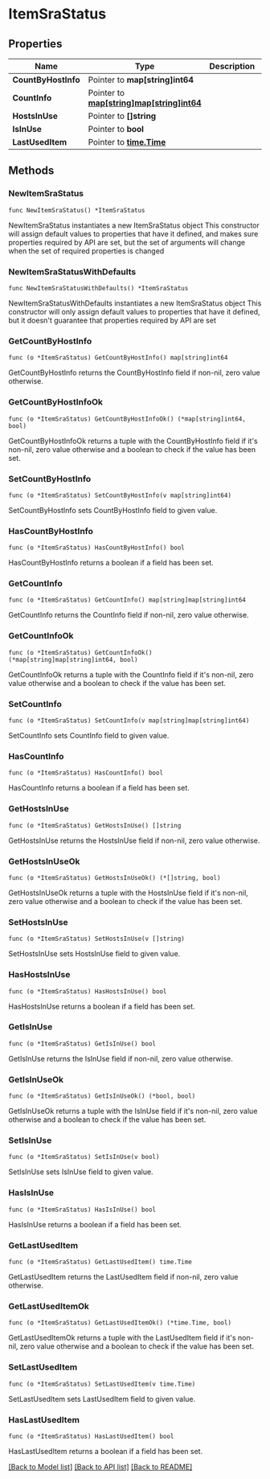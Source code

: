 # ItemSraStatus

## Properties

Name | Type | Description | Notes
------------ | ------------- | ------------- | -------------
**CountByHostInfo** | Pointer to **map[string]int64** |  | [optional] 
**CountInfo** | Pointer to [**map[string]map[string]int64**](map.md) |  | [optional] 
**HostsInUse** | Pointer to **[]string** |  | [optional] 
**IsInUse** | Pointer to **bool** |  | [optional] 
**LastUsedItem** | Pointer to [**time.Time**](time.Time.md) |  | [optional] 

## Methods

### NewItemSraStatus

`func NewItemSraStatus() *ItemSraStatus`

NewItemSraStatus instantiates a new ItemSraStatus object
This constructor will assign default values to properties that have it defined,
and makes sure properties required by API are set, but the set of arguments
will change when the set of required properties is changed

### NewItemSraStatusWithDefaults

`func NewItemSraStatusWithDefaults() *ItemSraStatus`

NewItemSraStatusWithDefaults instantiates a new ItemSraStatus object
This constructor will only assign default values to properties that have it defined,
but it doesn't guarantee that properties required by API are set

### GetCountByHostInfo

`func (o *ItemSraStatus) GetCountByHostInfo() map[string]int64`

GetCountByHostInfo returns the CountByHostInfo field if non-nil, zero value otherwise.

### GetCountByHostInfoOk

`func (o *ItemSraStatus) GetCountByHostInfoOk() (*map[string]int64, bool)`

GetCountByHostInfoOk returns a tuple with the CountByHostInfo field if it's non-nil, zero value otherwise
and a boolean to check if the value has been set.

### SetCountByHostInfo

`func (o *ItemSraStatus) SetCountByHostInfo(v map[string]int64)`

SetCountByHostInfo sets CountByHostInfo field to given value.

### HasCountByHostInfo

`func (o *ItemSraStatus) HasCountByHostInfo() bool`

HasCountByHostInfo returns a boolean if a field has been set.

### GetCountInfo

`func (o *ItemSraStatus) GetCountInfo() map[string]map[string]int64`

GetCountInfo returns the CountInfo field if non-nil, zero value otherwise.

### GetCountInfoOk

`func (o *ItemSraStatus) GetCountInfoOk() (*map[string]map[string]int64, bool)`

GetCountInfoOk returns a tuple with the CountInfo field if it's non-nil, zero value otherwise
and a boolean to check if the value has been set.

### SetCountInfo

`func (o *ItemSraStatus) SetCountInfo(v map[string]map[string]int64)`

SetCountInfo sets CountInfo field to given value.

### HasCountInfo

`func (o *ItemSraStatus) HasCountInfo() bool`

HasCountInfo returns a boolean if a field has been set.

### GetHostsInUse

`func (o *ItemSraStatus) GetHostsInUse() []string`

GetHostsInUse returns the HostsInUse field if non-nil, zero value otherwise.

### GetHostsInUseOk

`func (o *ItemSraStatus) GetHostsInUseOk() (*[]string, bool)`

GetHostsInUseOk returns a tuple with the HostsInUse field if it's non-nil, zero value otherwise
and a boolean to check if the value has been set.

### SetHostsInUse

`func (o *ItemSraStatus) SetHostsInUse(v []string)`

SetHostsInUse sets HostsInUse field to given value.

### HasHostsInUse

`func (o *ItemSraStatus) HasHostsInUse() bool`

HasHostsInUse returns a boolean if a field has been set.

### GetIsInUse

`func (o *ItemSraStatus) GetIsInUse() bool`

GetIsInUse returns the IsInUse field if non-nil, zero value otherwise.

### GetIsInUseOk

`func (o *ItemSraStatus) GetIsInUseOk() (*bool, bool)`

GetIsInUseOk returns a tuple with the IsInUse field if it's non-nil, zero value otherwise
and a boolean to check if the value has been set.

### SetIsInUse

`func (o *ItemSraStatus) SetIsInUse(v bool)`

SetIsInUse sets IsInUse field to given value.

### HasIsInUse

`func (o *ItemSraStatus) HasIsInUse() bool`

HasIsInUse returns a boolean if a field has been set.

### GetLastUsedItem

`func (o *ItemSraStatus) GetLastUsedItem() time.Time`

GetLastUsedItem returns the LastUsedItem field if non-nil, zero value otherwise.

### GetLastUsedItemOk

`func (o *ItemSraStatus) GetLastUsedItemOk() (*time.Time, bool)`

GetLastUsedItemOk returns a tuple with the LastUsedItem field if it's non-nil, zero value otherwise
and a boolean to check if the value has been set.

### SetLastUsedItem

`func (o *ItemSraStatus) SetLastUsedItem(v time.Time)`

SetLastUsedItem sets LastUsedItem field to given value.

### HasLastUsedItem

`func (o *ItemSraStatus) HasLastUsedItem() bool`

HasLastUsedItem returns a boolean if a field has been set.


[[Back to Model list]](../README.md#documentation-for-models) [[Back to API list]](../README.md#documentation-for-api-endpoints) [[Back to README]](../README.md)


